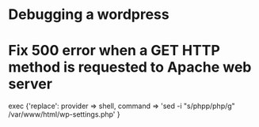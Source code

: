 # Debugging a wordpress

# Fix 500 error when a GET HTTP method is requested to Apache web server

exec {'replace':
provider => shell,
command => 'sed -i "s/phpp/php/g" /var/www/html/wp-settings.php'
}
